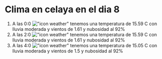 # Clima en celaya en el dia 8

1. A las 0:0 !["icon weather"](http://openweathermap.org/img/w/10n.png) tenemos una temperatura de 15.59 C con lluvia moderada y  vientos de 1.61 y nubosidad al 92%
1. A las 2:0 !["icon weather"](http://openweathermap.org/img/w/10n.png) tenemos una temperatura de 15.59 C con lluvia moderada y  vientos de 1.61 y nubosidad al 92%
1. A las 4:0 !["icon weather"](http://openweathermap.org/img/w/10n.png) tenemos una temperatura de 15.05 C con lluvia moderada y  vientos de 1.5 y nubosidad al 92%
